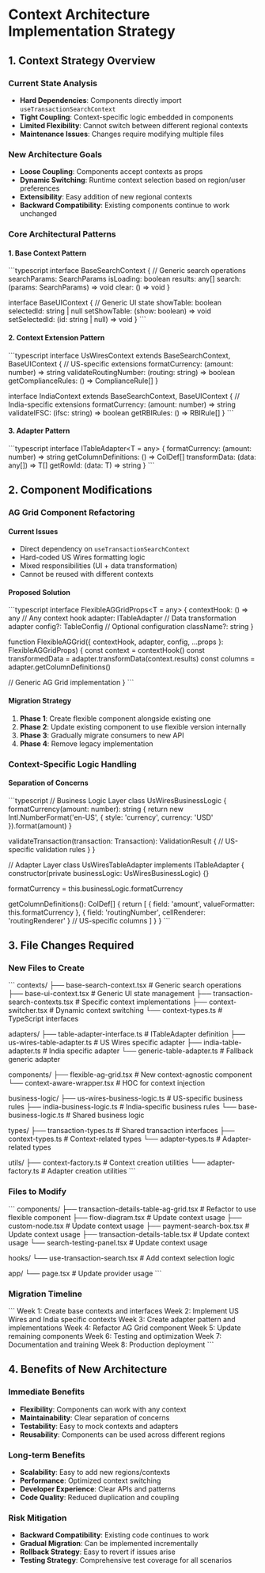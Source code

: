# Context Architecture Implementation Strategy

## 1. Context Strategy Overview

### Current State Analysis
- **Hard Dependencies**: Components directly import `useTransactionSearchContext`
- **Tight Coupling**: Context-specific logic embedded in components
- **Limited Flexibility**: Cannot switch between different regional contexts
- **Maintenance Issues**: Changes require modifying multiple files

### New Architecture Goals
- **Loose Coupling**: Components accept contexts as props
- **Dynamic Switching**: Runtime context selection based on region/user preferences
- **Extensibility**: Easy addition of new regional contexts
- **Backward Compatibility**: Existing components continue to work unchanged

### Core Architectural Patterns

#### 1. Base Context Pattern
\`\`\`typescript
interface BaseSearchContext {
  // Generic search operations
  searchParams: SearchParams
  isLoading: boolean
  results: any[]
  search: (params: SearchParams) => void
  clear: () => void
}

interface BaseUIContext {
  // Generic UI state
  showTable: boolean
  selectedId: string | null
  setShowTable: (show: boolean) => void
  setSelectedId: (id: string | null) => void
}
\`\`\`

#### 2. Context Extension Pattern
\`\`\`typescript
interface UsWiresContext extends BaseSearchContext, BaseUIContext {
  // US-specific extensions
  formatCurrency: (amount: number) => string
  validateRoutingNumber: (routing: string) => boolean
  getComplianceRules: () => ComplianceRule[]
}

interface IndiaContext extends BaseSearchContext, BaseUIContext {
  // India-specific extensions
  formatCurrency: (amount: number) => string
  validateIFSC: (ifsc: string) => boolean
  getRBIRules: () => RBIRule[]
}
\`\`\`

#### 3. Adapter Pattern
\`\`\`typescript
interface ITableAdapter<T = any> {
  formatCurrency: (amount: number) => string
  getColumnDefinitions: () => ColDef[]
  transformData: (data: any[]) => T[]
  getRowId: (data: T) => string
}
\`\`\`

## 2. Component Modifications

### AG Grid Component Refactoring

#### Current Issues
- Direct dependency on `useTransactionSearchContext`
- Hard-coded US Wires formatting logic
- Mixed responsibilities (UI + data transformation)
- Cannot be reused with different contexts

#### Proposed Solution
\`\`\`typescript
interface FlexibleAGGridProps<T = any> {
  contextHook: () => any  // Any context hook
  adapter: ITableAdapter<T>  // Data transformation adapter
  config?: TableConfig  // Optional configuration
  className?: string
}

function FlexibleAGGrid<T>({ 
  contextHook, 
  adapter, 
  config,
  ...props 
}: FlexibleAGGridProps<T>) {
  const context = contextHook()
  const transformedData = adapter.transformData(context.results)
  const columns = adapter.getColumnDefinitions()
  
  // Generic AG Grid implementation
}
\`\`\`

#### Migration Strategy
1. **Phase 1**: Create flexible component alongside existing one
2. **Phase 2**: Update existing component to use flexible version internally
3. **Phase 3**: Gradually migrate consumers to new API
4. **Phase 4**: Remove legacy implementation

### Context-Specific Logic Handling

#### Separation of Concerns
\`\`\`typescript
// Business Logic Layer
class UsWiresBusinessLogic {
  formatCurrency(amount: number): string {
    return new Intl.NumberFormat('en-US', {
      style: 'currency',
      currency: 'USD'
    }).format(amount)
  }
  
  validateTransaction(transaction: Transaction): ValidationResult {
    // US-specific validation rules
  }
}

// Adapter Layer
class UsWiresTableAdapter implements ITableAdapter {
  constructor(private businessLogic: UsWiresBusinessLogic) {}
  
  formatCurrency = this.businessLogic.formatCurrency
  
  getColumnDefinitions(): ColDef[] {
    return [
      { field: 'amount', valueFormatter: this.formatCurrency },
      { field: 'routingNumber', cellRenderer: 'routingRenderer' }
      // US-specific columns
    ]
  }
}
\`\`\`

## 3. File Changes Required

### New Files to Create
\`\`\`
contexts/
├── base-search-context.tsx          # Generic search operations
├── base-ui-context.tsx              # Generic UI state management
├── transaction-search-contexts.tsx  # Specific context implementations
├── context-switcher.tsx             # Dynamic context switching
└── context-types.ts                 # TypeScript interfaces

adapters/
├── table-adapter-interface.ts       # ITableAdapter definition
├── us-wires-table-adapter.ts        # US Wires specific adapter
├── india-table-adapter.ts           # India specific adapter
└── generic-table-adapter.ts         # Fallback generic adapter

components/
├── flexible-ag-grid.tsx             # New context-agnostic component
└── context-aware-wrapper.tsx        # HOC for context injection

business-logic/
├── us-wires-business-logic.ts       # US-specific business rules
├── india-business-logic.ts          # India-specific business rules
└── base-business-logic.ts           # Shared business logic

types/
├── transaction-types.ts             # Shared transaction interfaces
├── context-types.ts                 # Context-related types
└── adapter-types.ts                 # Adapter-related types

utils/
├── context-factory.ts               # Context creation utilities
└── adapter-factory.ts               # Adapter creation utilities
\`\`\`

### Files to Modify
\`\`\`
components/
├── transaction-details-table-ag-grid.tsx  # Refactor to use flexible component
├── flow-diagram.tsx                        # Update context usage
├── custom-node.tsx                         # Update context usage
├── payment-search-box.tsx                  # Update context usage
├── transaction-details-table.tsx           # Update context usage
└── search-testing-panel.tsx                # Update context usage

hooks/
└── use-transaction-search.tsx              # Add context selection logic

app/
└── page.tsx                                # Update provider usage
\`\`\`

### Migration Timeline
\`\`\`
Week 1: Create base contexts and interfaces
Week 2: Implement US Wires and India specific contexts
Week 3: Create adapter pattern and implementations
Week 4: Refactor AG Grid component
Week 5: Update remaining components
Week 6: Testing and optimization
Week 7: Documentation and training
Week 8: Production deployment
\`\`\`

## 4. Benefits of New Architecture

### Immediate Benefits
- **Flexibility**: Components can work with any context
- **Maintainability**: Clear separation of concerns
- **Testability**: Easy to mock contexts and adapters
- **Reusability**: Components can be used across different regions

### Long-term Benefits
- **Scalability**: Easy to add new regions/contexts
- **Performance**: Optimized context switching
- **Developer Experience**: Clear APIs and patterns
- **Code Quality**: Reduced duplication and coupling

### Risk Mitigation
- **Backward Compatibility**: Existing code continues to work
- **Gradual Migration**: Can be implemented incrementally
- **Rollback Strategy**: Easy to revert if issues arise
- **Testing Strategy**: Comprehensive test coverage for all scenarios
